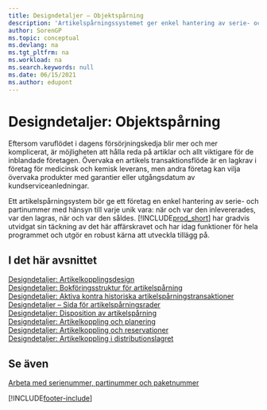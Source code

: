 ```yaml
---
title: Designdetaljer – Objektspårning
description: 'Artikelspårningssystemet ger enkel hantering av serie- och partinummer, vilket kan behövas för att uppfylla rättsliga krav eller hjälpa till med garantihantering.'
author: SorenGP
ms.topic: conceptual
ms.devlang: na
ms.tgt_pltfrm: na
ms.workload: na
ms.search.keywords: null
ms.date: 06/15/2021
ms.author: edupont
---
```

# <a name="design-details-item-tracking"></a>Designdetaljer: Objektspårning
Eftersom varuflödet i dagens försörjningskedja blir mer och mer komplicerat, är möjligheten att hålla reda på artiklar och allt viktigare för de inblandade företagen. Övervaka en artikels transaktionsflöde är en lagkrav i företag för medicinsk och kemisk leverans, men andra företag kan vilja övervaka produkter med garantier eller utgångsdatum av kundserviceanledningar.  

Ett artikelspårningsystem bör ge ett företag en enkel hantering av serie- och partinummer med hänsyn till varje unik vara: när och var den inlevererades, var den lagras, när och var den såldes. [!INCLUDE[prod_short](includes/prod_short.md)] har gradvis utvidgat sin täckning av det här affärskravet och har idag funktioner för hela programmet och utgör en robust kärna att utveckla tillägg på.  

## <a name="in-this-section"></a>I det här avsnittet
[Designdetaljer: Artikelkopplingsdesign](design-details-item-tracking-design.md)  
[Designdetaljer: Bokföringsstruktur för artikelspårning](design-details-item-tracking-posting-structure.md)  
[Designdetaljer: Aktiva kontra historiska artikelspårningstransaktioner](design-details-active-versus-historic-item-tracking-entries.md)  
[Designdetaljer – Sida för artikelspårningsrader](design-details-item-tracking-lines-window.md)  
[Designdetaljer: Disposition av artikelspårning](design-details-item-tracking-availability.md)  
[Designdetaljer: Artikelkoppling och planering](design-details-item-tracking-and-planning.md)  
[Designdetaljer: Artikelkoppling och reservationer](design-details-item-tracking-and-reservations.md)  
[Designdetaljer: Artikelkoppling i distributionslagret](design-details-item-tracking-in-the-warehouse.md)

## <a name="see-also"></a>Se även

[Arbeta med serienummer, partinummer och paketnummer](inventory-how-work-item-tracking.md)  

[!INCLUDE[footer-include](includes/footer-banner.md)]
